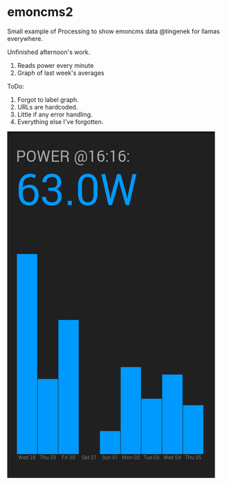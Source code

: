 emoncms2
========

Small example of Processing to show emoncms data
@tingenek for llamas everywhere.

Unfinished afternoon's work.

1. Reads power every minute
2. Graph of last week's averages

ToDo:

1. Forgot to label graph.
2. URLs are hardcoded.
3. Little if any error handling.
4. Everything else I've forgotten.

![alt tag](SC20140606-161633.png)

